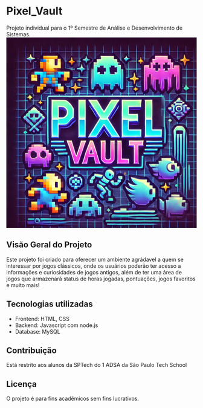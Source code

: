 # Pixel_Vault
Projeto individual para o 1º Semestre de Análise e Desenvolvimento de Sistemas.
<img src="public/assets/imgs/principal.png">

## Visão Geral do Projeto

Este projeto foi criado para oferecer um ambiente agrádavel a quem se interessar por jogos clássicos, onde os usuários poderão ter acesso a informações e curiosidades de jogos antigos, além de ter uma área de jogos que armazenará status de horas jogadas, pontuações, jogos favoritos e muito mais!

## Tecnologias utilizadas

- Frontend: HTML, CSS
- Backend: Javascript com node.js
- Database: MySQL

## Contribuição
Está restrito aos alunos da SPTech do 1 ADSA da São Paulo Tech School

## Licença 
O projeto é para fins acadêmicos sem fins lucrativos.

